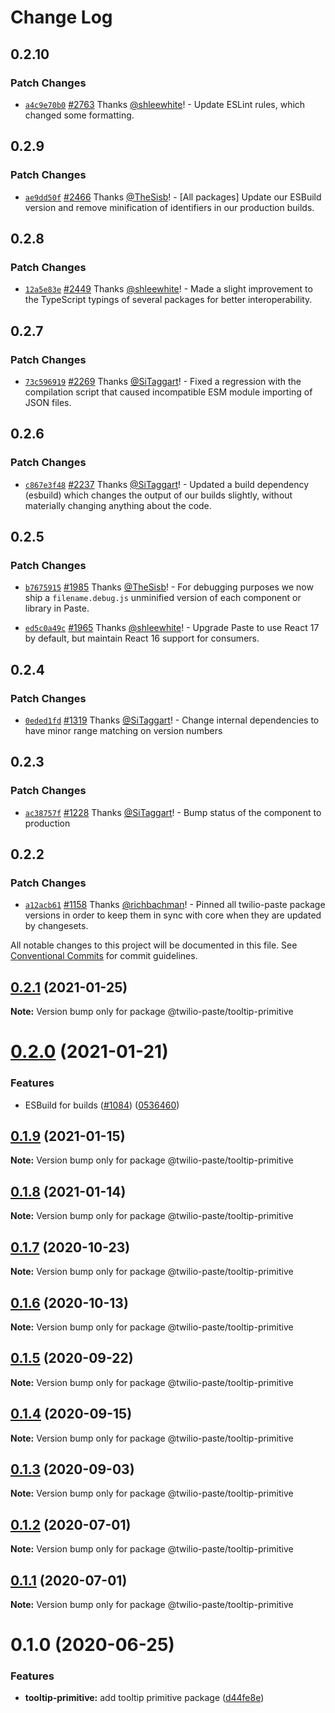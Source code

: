 # Change Log

## 0.2.10

### Patch Changes

- [`a4c9e70b0`](https://github.com/twilio-labs/paste/commit/a4c9e70b0820bfb2a41f58a61e7f991d9fa3a09b) [#2763](https://github.com/twilio-labs/paste/pull/2763) Thanks [@shleewhite](https://github.com/shleewhite)! - Update ESLint rules, which changed some formatting.

## 0.2.9

### Patch Changes

- [`ae9dd50f`](https://github.com/twilio-labs/paste/commit/ae9dd50fd2c14436cb984c2daec3914daca20866) [#2466](https://github.com/twilio-labs/paste/pull/2466) Thanks [@TheSisb](https://github.com/TheSisb)! - [All packages] Update our ESBuild version and remove minification of identifiers in our production builds.

## 0.2.8

### Patch Changes

- [`12a5e83e`](https://github.com/twilio-labs/paste/commit/12a5e83ed7bb998dfbf855072f9f38140f2f87a5) [#2449](https://github.com/twilio-labs/paste/pull/2449) Thanks [@shleewhite](https://github.com/shleewhite)! - Made a slight improvement to the TypeScript typings of several packages for better interoperability.

## 0.2.7

### Patch Changes

- [`73c596919`](https://github.com/twilio-labs/paste/commit/73c5969191c04b4721a059c9dee329126afc1a8e) [#2269](https://github.com/twilio-labs/paste/pull/2269) Thanks [@SiTaggart](https://github.com/SiTaggart)! - Fixed a regression with the compilation script that caused incompatible ESM module importing of JSON files.

## 0.2.6

### Patch Changes

- [`c867e3f48`](https://github.com/twilio-labs/paste/commit/c867e3f48d739409d1f54fa18c4d2bee1d9242cf) [#2237](https://github.com/twilio-labs/paste/pull/2237) Thanks [@SiTaggart](https://github.com/SiTaggart)! - Updated a build dependency (esbuild) which changes the output of our builds slightly, without materially changing anything about the code.

## 0.2.5

### Patch Changes

- [`b7675915`](https://github.com/twilio-labs/paste/commit/b76759157a8c554863b6e37ddb6ea081c1c53258) [#1985](https://github.com/twilio-labs/paste/pull/1985) Thanks [@TheSisb](https://github.com/TheSisb)! - For debugging purposes we now ship a `filename.debug.js` unminified version of each component or library in Paste.

* [`ed5c0a49c`](https://github.com/twilio-labs/paste/commit/ed5c0a49ced5c524607cac7166d3aa4c389f2e7f) [#1965](https://github.com/twilio-labs/paste/pull/1965) Thanks [@shleewhite](https://github.com/shleewhite)! - Upgrade Paste to use React 17 by default, but maintain React 16 support for consumers.

## 0.2.4

### Patch Changes

- [`0eded1fd`](https://github.com/twilio-labs/paste/commit/0eded1fd63f081ba9aeab5b5946218e1c5b9b316) [#1319](https://github.com/twilio-labs/paste/pull/1319) Thanks [@SiTaggart](https://github.com/SiTaggart)! - Change internal dependencies to have minor range matching on version numbers

## 0.2.3

### Patch Changes

- [`ac38757f`](https://github.com/twilio-labs/paste/commit/ac38757f0e426531862d5c562a2f2300cfa30592) [#1228](https://github.com/twilio-labs/paste/pull/1228) Thanks [@SiTaggart](https://github.com/SiTaggart)! - Bump status of the component to production

## 0.2.2

### Patch Changes

- [`a12acb61`](https://github.com/twilio-labs/paste/commit/a12acb61739c7c2f2984dfc71fe53b5b3812675f) [#1158](https://github.com/twilio-labs/paste/pull/1158) Thanks [@richbachman](https://github.com/richbachman)! - Pinned all twilio-paste package versions in order to keep them in sync with core when they are updated by changesets.

All notable changes to this project will be documented in this file.
See [Conventional Commits](https://conventionalcommits.org) for commit guidelines.

## [0.2.1](https://github.com/twilio-labs/paste/compare/@twilio-paste/tooltip-primitive@0.2.0...@twilio-paste/tooltip-primitive@0.2.1) (2021-01-25)

**Note:** Version bump only for package @twilio-paste/tooltip-primitive

# [0.2.0](https://github.com/twilio-labs/paste/compare/@twilio-paste/tooltip-primitive@0.1.9...@twilio-paste/tooltip-primitive@0.2.0) (2021-01-21)

### Features

- ESBuild for builds ([#1084](https://github.com/twilio-labs/paste/issues/1084)) ([0536460](https://github.com/twilio-labs/paste/commit/053646011508be10477d5b732269cdb0419235d7))

## [0.1.9](https://github.com/twilio-labs/paste/compare/@twilio-paste/tooltip-primitive@0.1.8...@twilio-paste/tooltip-primitive@0.1.9) (2021-01-15)

**Note:** Version bump only for package @twilio-paste/tooltip-primitive

## [0.1.8](https://github.com/twilio-labs/paste/compare/@twilio-paste/tooltip-primitive@0.1.7...@twilio-paste/tooltip-primitive@0.1.8) (2021-01-14)

**Note:** Version bump only for package @twilio-paste/tooltip-primitive

## [0.1.7](https://github.com/twilio-labs/paste/compare/@twilio-paste/tooltip-primitive@0.1.6...@twilio-paste/tooltip-primitive@0.1.7) (2020-10-23)

**Note:** Version bump only for package @twilio-paste/tooltip-primitive

## [0.1.6](https://github.com/twilio-labs/paste/compare/@twilio-paste/tooltip-primitive@0.1.5...@twilio-paste/tooltip-primitive@0.1.6) (2020-10-13)

**Note:** Version bump only for package @twilio-paste/tooltip-primitive

## [0.1.5](https://github.com/twilio-labs/paste/compare/@twilio-paste/tooltip-primitive@0.1.4...@twilio-paste/tooltip-primitive@0.1.5) (2020-09-22)

**Note:** Version bump only for package @twilio-paste/tooltip-primitive

## [0.1.4](https://github.com/twilio-labs/paste/compare/@twilio-paste/tooltip-primitive@0.1.3...@twilio-paste/tooltip-primitive@0.1.4) (2020-09-15)

**Note:** Version bump only for package @twilio-paste/tooltip-primitive

## [0.1.3](https://github.com/twilio-labs/paste/compare/@twilio-paste/tooltip-primitive@0.1.2...@twilio-paste/tooltip-primitive@0.1.3) (2020-09-03)

**Note:** Version bump only for package @twilio-paste/tooltip-primitive

## [0.1.2](https://github.com/twilio-labs/paste/compare/@twilio-paste/tooltip-primitive@0.1.1...@twilio-paste/tooltip-primitive@0.1.2) (2020-07-01)

**Note:** Version bump only for package @twilio-paste/tooltip-primitive

## [0.1.1](https://github.com/twilio-labs/paste/compare/@twilio-paste/tooltip-primitive@0.1.0...@twilio-paste/tooltip-primitive@0.1.1) (2020-07-01)

**Note:** Version bump only for package @twilio-paste/tooltip-primitive

# 0.1.0 (2020-06-25)

### Features

- **tooltip-primitive:** add tooltip primitive package ([d44fe8e](https://github.com/twilio-labs/paste/commit/d44fe8e07f18340384967b8f3eecc1f218e31c4d))
